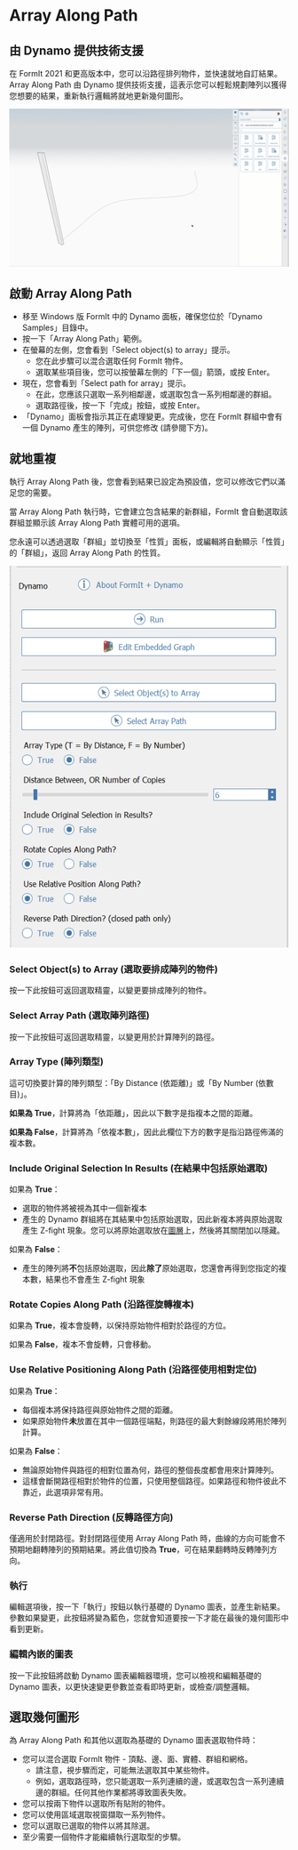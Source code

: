 # Array Along Path

## 由 Dynamo 提供技術支援

在 FormIt 2021 和更高版本中，您可以沿路徑排列物件，並快速就地自訂結果。Array Along Path 由 Dynamo 提供技術支援，這表示您可以輕鬆規劃陣列以獲得您想要的結果，重新執行邏輯將就地更新幾何圖形。

![](../.gitbook/assets/array-along-path.gif)

## 啟動 Array Along Path

* 移至 Windows 版 FormIt 中的 Dynamo 面板，確保您位於「Dynamo Samples」目錄中。
* 按一下「Array Along Path」範例。
* 在螢幕的左側，您會看到「Select object\(s\) to array」提示。
   * 您在此步驟可以混合選取任何 FormIt 物件。
   * 選取某些項目後，您可以按螢幕左側的「下一個」箭頭，或按 Enter。
* 現在，您會看到「Select path for array」提示。
   * 在此，您應該只選取一系列相鄰邊，或選取包含一系列相鄰邊的群組。
   * 選取路徑後，按一下「完成」按鈕，或按 Enter。
* 「Dynamo」面板會指示其正在處理變更。完成後，您在 FormIt 群組中會有一個 Dynamo 產生的陣列，可供您修改 \(請參閱下方\)。

## 就地重複

執行 Array Along Path 後，您會看到結果已設定為預設值，您可以修改它們以滿足您的需要。

當 Array Along Path 執行時，它會建立包含結果的新群組，FormIt 會自動選取該群組並顯示該 Array Along Path 實體可用的選項。

您永遠可以透過選取「群組」並切換至「性質」面板，或編輯將自動顯示「性質」的「群組」，返回 Array Along Path 的性質。

![](../.gitbook/assets/array-along-path-options.png)

### Select Object\(s\) to Array \(選取要排成陣列的物件\) <a id="run"></a>

按一下此按鈕可返回選取精靈，以變更要排成陣列的物件。

### Select Array Path \(選取陣列路徑\)

按一下此按鈕可返回選取精靈，以變更用於計算陣列的路徑。

### Array Type \(陣列類型\) <a id="run"></a>

這可切換要計算的陣列類型：「By Distance \(依距離\)」或「By Number \(依數目\)」。

**如果為 True**，計算將為「依距離」，因此以下數字是指複本之間的距離。

**如果為 False**，計算將為「依複本數」，因此此欄位下方的數字是指沿路徑佈滿的複本數。

### Include Original Selection In Results \(在結果中包括原始選取\)

如果為 **True**：

* 選取的物件將被視為其中一個新複本
* 產生的 Dynamo 群組將在其結果中包括原始選取，因此新複本將與原始選取產生 Z-fight 現象。您可以將原始選取放在[圖層](layers.md)上，然後將其關閉加以隱藏。

如果為 **False**：

* 產生的陣列將**不**包括原始選取，因此**除了**原始選取，您還會再得到您指定的複本數，結果也不會產生 Z-fight 現象

### Rotate Copies Along Path \(沿路徑旋轉複本\)

如果為 **True**，複本會旋轉，以保持原始物件相對於路徑的方位。

如果為 **False**，複本不會旋轉，只會移動。

### Use Relative Positioning Along Path \(沿路徑使用相對定位\)

如果為 **True**：

* 每個複本將保持路徑與原始物件之間的距離。
* 如果原始物件**未**放置在其中一個路徑端點，則路徑的最大剩餘線段將用於陣列計算。

如果為 **False**：

* 無論原始物件與路徑的相對位置為何，路徑的整個長度都會用來計算陣列。
* 這樣會斷開路徑相對於物件的位置，只使用整個路徑。如果路徑和物件彼此不靠近，此選項非常有用。

### Reverse Path Direction \(反轉路徑方向\)

僅適用於封閉路徑。對封閉路徑使用 Array Along Path 時，曲線的方向可能會不預期地翻轉陣列的預期結果。將此值切換為 **True**，可在結果翻轉時反轉陣列方向。

### 執行 <a id="run"></a>

編輯選項後，按一下「執行」按鈕以執行基礎的 Dynamo 圖表，並產生新結果。參數如果變更，此按鈕將變為藍色，您就會知道要按一下才能在最後的幾何圖形中看到更新。 

### 編輯內嵌的圖表 <a id="edit-embedded-graph"></a>

按一下此按鈕將啟動 Dynamo 圖表編輯器環境，您可以檢視和編輯基礎的 Dynamo 圖表，以更快速變更參數並查看即時更新，或檢查/調整邏輯。



## 選取幾何圖形

為 Array Along Path 和其他以選取為基礎的 Dynamo 圖表選取物件時：

* 您可以混合選取 FormIt 物件 - 頂點、邊、面、實體、群組和網格。
   * 請注意，視步驟而定，可能無法選取其中某些物件。
   * 例如，選取路徑時，您只能選取一系列連續的邊，或選取包含一系列連續邊的群組。任何其他作業都將導致圖表失敗。
* 您可以按兩下物件以選取所有貼附的物件。
* 您可以使用區域選取視窗擷取一系列物件。
* 您可以選取已選取的物件以將其除選。
* 至少需要一個物件才能繼續執行選取型的步驟。



